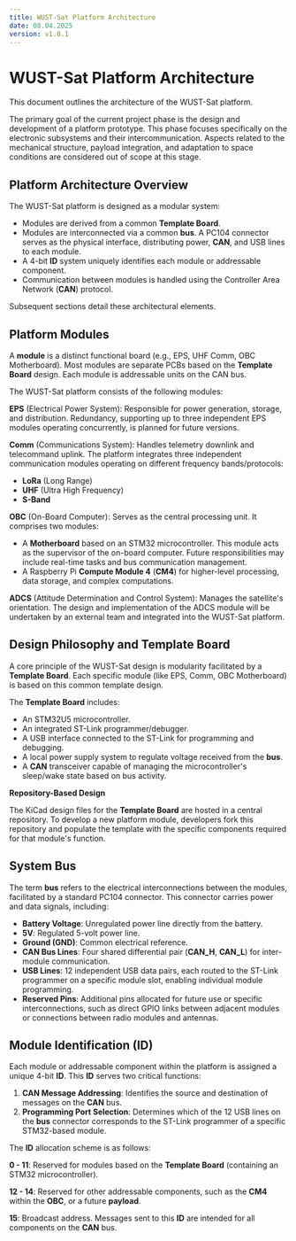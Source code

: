 ```yaml
---
title: WUST-Sat Platform Architecture
date: 08.04.2025
version: v1.0.1
---
```


# WUST-Sat Platform Architecture

This document outlines the architecture of the WUST-Sat platform.

The primary goal of the current project phase is the design and development of
a platform prototype. This phase focuses specifically on the electronic
subsystems and their intercommunication. Aspects related to the mechanical
structure, payload integration, and adaptation to space conditions are
considered out of scope at this stage.


## Platform Architecture Overview

The WUST-Sat platform is designed as a modular system:
- Modules are derived from a common **Template Board**.
- Modules are interconnected via a common **bus**. A PC104 connector serves as
  the physical interface, distributing power, **CAN**, and USB lines to each
  module.
- A 4-bit **ID** system uniquely identifies each module or addressable
  component.
- Communication between modules is handled using the Controller Area Network
  (**CAN**) protocol.

Subsequent sections detail these architectural elements.


## Platform Modules

A **module** is a distinct functional board (e.g., EPS, UHF Comm, OBC
Motherboard). Most modules are separate PCBs based on the **Template Board**
design. Each module is addressable units on the CAN bus.

The WUST-Sat platform consists of the following modules:

**EPS** (Electrical Power System): Responsible for power generation, storage,
and distribution. Redundancy, supporting up to three independent EPS modules
operating concurrently, is planned for future versions.

**Comm** (Communications System): Handles telemetry downlink and telecommand
uplink. The platform integrates three independent communication modules
operating on different frequency bands/protocols:
- **LoRa** (Long Range)
- **UHF** (Ultra High Frequency)
- **S-Band**

**OBC** (On-Board Computer): Serves as the central processing unit. It comprises
two modules:
- A **Motherboard** based on an STM32 microcontroller. This module acts as the
  supervisor of the on-board computer. Future responsibilities may include
  real-time tasks and bus communication management.
- A Raspberry Pi **Compute Module 4** (**CM4**) for higher-level processing,
  data storage, and complex computations.

**ADCS** (Attitude Determination and Control System): Manages the satellite's
orientation. The design and implementation of the ADCS module will be undertaken
by an external team and integrated into the WUST-Sat platform.


## Design Philosophy and Template Board

A core principle of the WUST-Sat design is modularity facilitated by a
**Template Board**. Each specific module (like EPS, Comm, OBC Motherboard) is
based on this common template design.

The **Template Board** includes:
- An STM32U5 microcontroller.
- An integrated ST-Link programmer/debugger.
- A USB interface connected to the ST-Link for programming and debugging.
- A local power supply system to regulate voltage received from the **bus**.
- A **CAN** transceiver capable of managing the microcontroller's sleep/wake
  state based on bus activity.

**Repository-Based Design**

The KiCad design files for the **Template Board** are hosted in a central
repository. To develop a new platform module, developers fork this repository
and populate the template with the specific components required for that
module's function.


## System Bus

The term **bus** refers to the electrical interconnections between the modules,
facilitated by a standard PC104 connector. This connector carries power and data
signals, including:

- **Battery Voltage**: Unregulated power line directly from the battery.
- **5V**: Regulated 5-volt power line.
- **Ground (GND)**: Common electrical reference.
- **CAN Bus Lines**: Four shared differential pair (**CAN_H**, **CAN_L**) for
  inter-module communication.
- **USB Lines**: 12 independent USB data pairs, each routed to the ST-Link
  programmer on a specific module slot, enabling individual module programming.
- **Reserved Pins**: Additional pins allocated for future use or specific
  interconnections, such as direct GPIO links between adjacent modules or
  connections between radio modules and antennas.


## Module Identification (ID)

Each module or addressable component within the platform is assigned a unique
4-bit **ID**. This **ID** serves two critical functions:

1. **CAN Message Addressing**: Identifies the source and destination of
   messages on the **CAN** bus.
2. **Programming Port Selection**: Determines which of the 12 USB lines on the
   **bus** connector corresponds to the ST-Link programmer of a specific
   STM32-based module.

The **ID** allocation scheme is as follows:

**0 - 11**: Reserved for modules based on the **Template Board** (containing an
STM32 microcontroller).

**12 - 14**: Reserved for other addressable components, such as the **CM4**
within the **OBC**, or a future **payload**.

**15**: Broadcast address. Messages sent to this **ID** are intended for all
components on the **CAN** bus.
